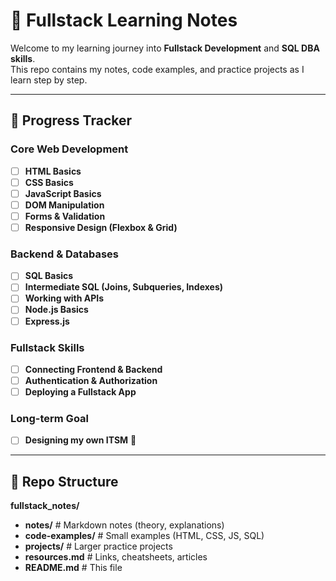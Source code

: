 # 🌱 Fullstack Learning Notes

Welcome to my learning journey into **Fullstack Development** and **SQL DBA skills**.  
This repo contains my notes, code examples, and practice projects as I learn step by step.

---

## 📌 Progress Tracker

### Core Web Development

- [ ] **HTML Basics**
- [ ] **CSS Basics**
- [ ] **JavaScript Basics**
- [ ] **DOM Manipulation**
- [ ] **Forms & Validation**
- [ ] **Responsive Design (Flexbox & Grid)**

### Backend & Databases

- [ ] **SQL Basics**
- [ ] **Intermediate SQL (Joins, Subqueries, Indexes)**
- [ ] **Working with APIs**
- [ ] **Node.js Basics**
- [ ] **Express.js**

### Fullstack Skills

- [ ] **Connecting Frontend & Backend**
- [ ] **Authentication & Authorization**
- [ ] **Deploying a Fullstack App**

### Long-term Goal

- [ ] **Designing my own ITSM** 🚀

---

## 📂 Repo Structure

**fullstack_notes/**

- **notes/** # Markdown notes (theory, explanations)
- **code-examples/** # Small examples (HTML, CSS, JS, SQL)
- **projects/** # Larger practice projects
- **resources.md** # Links, cheatsheets, articles
- **README.md** # This file
